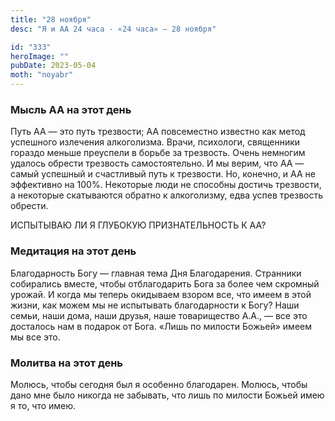 ```yaml
---
title: "28 ноября"
desc: "Я и АА 24 часа - «24 часа» — 28 ноября"

id: "333"
heroImage: ""
pubDate: 2023-05-04
moth: "noyabr"
---
```


### Мысль АА на этот день

Путь АА — это путь трезвости; АА повсеместно известно как метод успешного
излечения алкоголизма. Врачи, психологи, священники гораздо меньше преуспели в
борьбе за трезвость. Очень немногим удалось обрести трезвость самостоятельно.
И мы верим, что АА — самый успешный и счастливый путь к трезвости. Но,
конечно, и АА не эффективно на 100%. Некоторые люди не способны достичь
трезвости, а некоторые скатываются обратно к алкоголизму, едва успев трезвость
обрести.

ИСПЫТЫВАЮ ЛИ Я ГЛУБОКУЮ ПРИЗНАТЕЛЬНОСТЬ К АА?

### Медитация на этот день

Благодарность Богу — главная тема Дня Благодарения. Странники собирались
вместе, чтобы отблагодарить Бога за более чем скромный урожай. И когда мы
теперь окидываем взором все, что имеем в этой жизни, как можем мы не
испытывать благодарности к Богу? Наши семьи, наши дома, наши друзья, наше
товарищество А.А., — все это досталось нам в подарок от Бога. «Лишь по милости
Божьей» имеем мы все это.

### Молитва на этот день

Молюсь, чтобы сегодня был я особенно благодарен. Молюсь, чтобы дано мне было
никогда не забывать, что лишь по милости Божьей имею я то, что имею.
